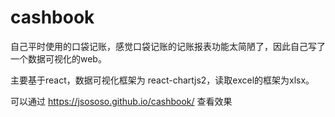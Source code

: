 # cashbook
自己平时使用的口袋记账，感觉口袋记账的记账报表功能太简陋了，因此自己写了一个数据可视化的web。

主要基于react，数据可视化框架为 react-chartjs2，读取excel的框架为xlsx。

可以通过 https://jsososo.github.io/cashbook/ 查看效果
